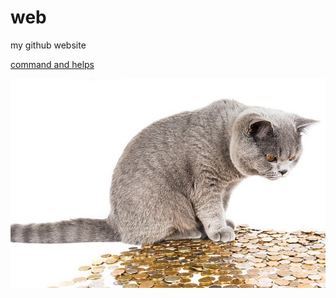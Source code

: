 # web
my github website

[command and helps](https://jason1416.github.io/command-and-helps/)

![cat and coin](/img/cat-coin.jpeg)
 
     

